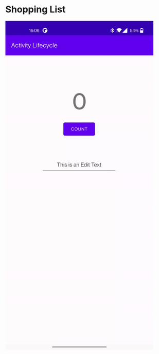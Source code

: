 # Shopping List
![shopping_list_gif](https://github.com/roshanbhatta/Activity-Lifecycle-and-State/blob/activity_lifecycle_homework/activity_lifecycle_homework.gif)